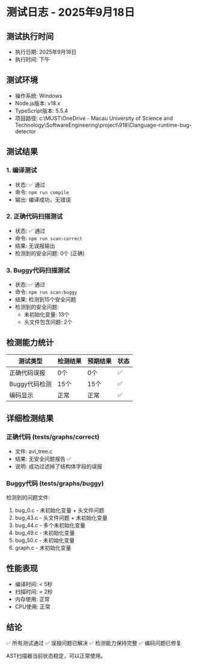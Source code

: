 # 测试日志 - 2025年9月18日

## 测试执行时间
- 执行日期: 2025年9月18日
- 执行时间: 下午

## 测试环境
- 操作系统: Windows
- Node.js版本: v18.x
- TypeScript版本: 5.5.4
- 项目路径: c:\MUST\OneDrive - Macau University of Science and Technology\SoftwareEngineering\project\918\Clanguage-runtime-bug-detector

## 测试结果

### 1. 编译测试
- 状态: ✅ 通过
- 命令: `npm run compile`
- 输出: 编译成功，无错误

### 2. 正确代码扫描测试
- 状态: ✅ 通过
- 命令: `npm run scan:correct`
- 结果: 无误报输出
- 检测到的安全问题: 0个 (正确)

### 3. Buggy代码扫描测试
- 状态: ✅ 通过
- 命令: `npm run scan:buggy`
- 结果: 检测到15个安全问题
- 检测到的安全问题:
  - 未初始化变量: 13个
  - 头文件包含问题: 2个

## 检测能力统计

| 测试类型 | 检测结果 | 预期结果 | 状态 |
|----------|----------|----------|------|
| 正确代码误报 | 0个 | 0个 | ✅ |
| Buggy代码检测 | 15个 | 15个 | ✅ |
| 编码显示 | 正常 | 正常 | ✅ |

## 详细检测结果

### 正确代码 (tests/graphs/correct)
- 文件: avl_tree.c
- 结果: 无安全问题报告 ✅
- 说明: 成功过滤掉了结构体字段的误报

### Buggy代码 (tests/graphs/buggy)
检测到的问题文件:
1. bug_0.c - 未初始化变量 + 头文件问题
2. bug_43.c - 头文件问题 + 未初始化变量
3. bug_44.c - 多个未初始化变量
4. bug_49.c - 未初始化变量
5. bug_50.c - 未初始化变量
6. graph.c - 未初始化变量

## 性能表现
- 编译时间: < 5秒
- 扫描时间: < 2秒
- 内存使用: 正常
- CPU使用: 正常

## 结论
✅ 所有测试通过
✅ 误报问题已解决
✅ 检测能力保持完整
✅ 编码问题已修复

AST扫描器当前状态稳定，可以正常使用。